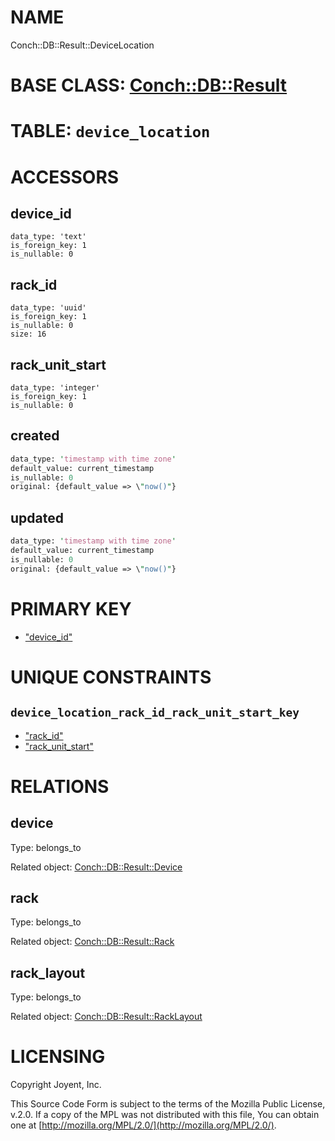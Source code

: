 # NAME

Conch::DB::Result::DeviceLocation

# BASE CLASS: [Conch::DB::Result](https://joyent.github.io/conch/modules/Conch::DB::Result)

# TABLE: `device_location`

# ACCESSORS

## device\_id

```
data_type: 'text'
is_foreign_key: 1
is_nullable: 0
```

## rack\_id

```
data_type: 'uuid'
is_foreign_key: 1
is_nullable: 0
size: 16
```

## rack\_unit\_start

```
data_type: 'integer'
is_foreign_key: 1
is_nullable: 0
```

## created

```perl
data_type: 'timestamp with time zone'
default_value: current_timestamp
is_nullable: 0
original: {default_value => \"now()"}
```

## updated

```perl
data_type: 'timestamp with time zone'
default_value: current_timestamp
is_nullable: 0
original: {default_value => \"now()"}
```

# PRIMARY KEY

- ["device\_id"](#device_id)

# UNIQUE CONSTRAINTS

## `device_location_rack_id_rack_unit_start_key`

- ["rack\_id"](#rack_id)
- ["rack\_unit\_start"](#rack_unit_start)

# RELATIONS

## device

Type: belongs\_to

Related object: [Conch::DB::Result::Device](https://joyent.github.io/conch/modules/Conch::DB::Result::Device)

## rack

Type: belongs\_to

Related object: [Conch::DB::Result::Rack](https://joyent.github.io/conch/modules/Conch::DB::Result::Rack)

## rack\_layout

Type: belongs\_to

Related object: [Conch::DB::Result::RackLayout](https://joyent.github.io/conch/modules/Conch::DB::Result::RackLayout)

# LICENSING

Copyright Joyent, Inc.

This Source Code Form is subject to the terms of the Mozilla Public License,
v.2.0. If a copy of the MPL was not distributed with this file, You can obtain
one at [http://mozilla.org/MPL/2.0/](http://mozilla.org/MPL/2.0/).
